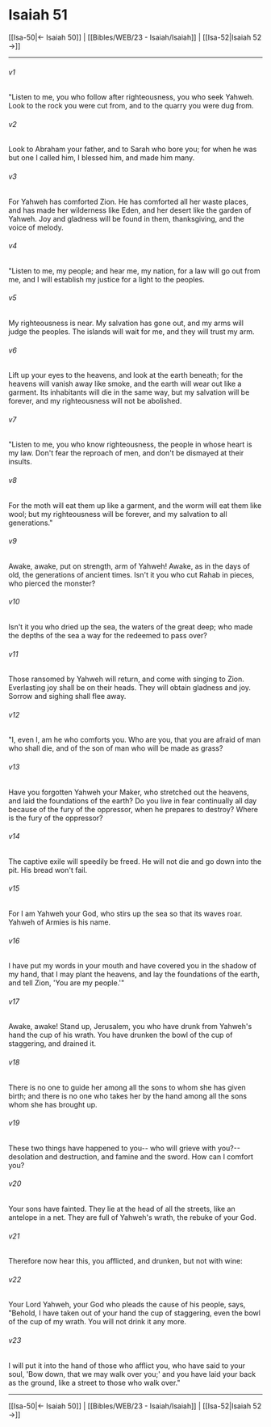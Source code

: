 # Isaiah 51

[[Isa-50|← Isaiah 50]] | [[Bibles/WEB/23 - Isaiah/Isaiah]] | [[Isa-52|Isaiah 52 →]]
***



###### v1 
"Listen to me, you who follow after righteousness, you who seek Yahweh. Look to the rock you were cut from, and to the quarry you were dug from. 

###### v2 
Look to Abraham your father, and to Sarah who bore you; for when he was but one I called him, I blessed him, and made him many. 

###### v3 
For Yahweh has comforted Zion. He has comforted all her waste places, and has made her wilderness like Eden, and her desert like the garden of Yahweh. Joy and gladness will be found in them, thanksgiving, and the voice of melody. 

###### v4 
"Listen to me, my people; and hear me, my nation, for a law will go out from me, and I will establish my justice for a light to the peoples. 

###### v5 
My righteousness is near. My salvation has gone out, and my arms will judge the peoples. The islands will wait for me, and they will trust my arm. 

###### v6 
Lift up your eyes to the heavens, and look at the earth beneath; for the heavens will vanish away like smoke, and the earth will wear out like a garment. Its inhabitants will die in the same way, but my salvation will be forever, and my righteousness will not be abolished. 

###### v7 
"Listen to me, you who know righteousness, the people in whose heart is my law. Don't fear the reproach of men, and don't be dismayed at their insults. 

###### v8 
For the moth will eat them up like a garment, and the worm will eat them like wool; but my righteousness will be forever, and my salvation to all generations." 

###### v9 
Awake, awake, put on strength, arm of Yahweh! Awake, as in the days of old, the generations of ancient times. Isn't it you who cut Rahab in pieces, who pierced the monster? 

###### v10 
Isn't it you who dried up the sea, the waters of the great deep; who made the depths of the sea a way for the redeemed to pass over? 

###### v11 
Those ransomed by Yahweh will return, and come with singing to Zion. Everlasting joy shall be on their heads. They will obtain gladness and joy. Sorrow and sighing shall flee away. 

###### v12 
"I, even I, am he who comforts you. Who are you, that you are afraid of man who shall die, and of the son of man who will be made as grass? 

###### v13 
Have you forgotten Yahweh your Maker, who stretched out the heavens, and laid the foundations of the earth? Do you live in fear continually all day because of the fury of the oppressor, when he prepares to destroy? Where is the fury of the oppressor? 

###### v14 
The captive exile will speedily be freed. He will not die and go down into the pit. His bread won't fail. 

###### v15 
For I am Yahweh your God, who stirs up the sea so that its waves roar. Yahweh of Armies is his name. 

###### v16 
I have put my words in your mouth and have covered you in the shadow of my hand, that I may plant the heavens, and lay the foundations of the earth, and tell Zion, 'You are my people.'" 

###### v17 
Awake, awake! Stand up, Jerusalem, you who have drunk from Yahweh's hand the cup of his wrath. You have drunken the bowl of the cup of staggering, and drained it. 

###### v18 
There is no one to guide her among all the sons to whom she has given birth; and there is no one who takes her by the hand among all the sons whom she has brought up. 

###### v19 
These two things have happened to you-- who will grieve with you?-- desolation and destruction, and famine and the sword. How can I comfort you? 

###### v20 
Your sons have fainted. They lie at the head of all the streets, like an antelope in a net. They are full of Yahweh's wrath, the rebuke of your God. 

###### v21 
Therefore now hear this, you afflicted, and drunken, but not with wine: 

###### v22 
Your Lord Yahweh, your God who pleads the cause of his people, says, "Behold, I have taken out of your hand the cup of staggering, even the bowl of the cup of my wrath. You will not drink it any more. 

###### v23 
I will put it into the hand of those who afflict you, who have said to your soul, 'Bow down, that we may walk over you;' and you have laid your back as the ground, like a street to those who walk over."

***
[[Isa-50|← Isaiah 50]] | [[Bibles/WEB/23 - Isaiah/Isaiah]] | [[Isa-52|Isaiah 52 →]]
